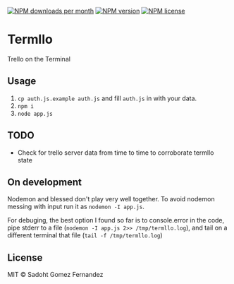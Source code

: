 [![NPM downloads per month][npm-downloads-img]][npm-url]
[![NPM version][npm-version-img]][npm-url]
[![NPM license][npm-license-img]][npm-url]

# Termllo
Trello on the Terminal

## Usage
1. `cp auth.js.example auth.js` and fill `auth.js` in with your data.
2. `npm i`
3. `node app.js`

## TODO
* Check for trello server data from time to time to corroborate termllo state

## On development
Nodemon and blessed don't play very well together. To avoid nodemon
messing with input run it as `nodemon -I app.js`.

For debuging, the best option I found so far is to console.error in the
code, pipe stderr to a file (`nodemon -I app.js 2>> /tmp/termllo.log`), and
tail on a different terminal that file (`tail -f /tmp/termllo.log`)

## License
MIT © Sadoht Gomez Fernandez

[npm-url]: https://npmjs.org/package/termllo
[npm-downloads-img]: https://img.shields.io/npm/dm/termllo.svg
[npm-version-img]: https://badge.fury.io/js/termllo.svg
[npm-license-img]: https://img.shields.io/npm/l/termllo.svg
